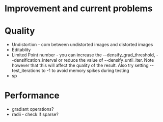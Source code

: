 # Improvement and current problems
# Quality
+ Undistortion - com between undistorted images and distorted images
+ Editablity
+ Limited Point number - you can increase the --densify_grad_threshold, --densification_interval or reduce the value of --densify_until_iter. Note however that this will affect the quality of the result. Also try setting --test_iterations to -1 to avoid memory spikes during testing
+ sp
# Performance
+ gradiant operations?
+ radii - check if sparse?